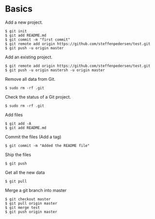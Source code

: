 # Basics

Add a new project.

```
$ git init
$ git add README.md
$ git commit -m "first commit"
$ git remote add origin https://github.com/steffenpedersen/test.git
$ git push -u origin master
```

Add an existing project.

```
$ git remote add origin https://github.com/steffenpedersen/test.git
$ git push -u origin mastersh -u origin master
```

Remove all data from Git.

```
$ sudo rm -rf .git
```

Check the status of a Git project.

```
$ sudo rm -rf .git
```

Add files

```
$ git add -A
$ git add README.md
```

Commit the files \(Add a tag\)

```
$ git commit -m "Added the README file"
```

Ship the files

```
$ git push
```

Get all the new data

```
$ git pull
```

Merge a git branch into master

```
$ git checkout master 
$ git pull origin master 
$ git merge test 
$ git push origin master
```



